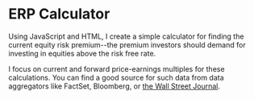 # ERP Calculator

Using JavaScript and HTML, I create a simple calculator for finding the current equity risk premium--the premium investors should demand for investing in equities above the risk free rate.

I focus on current and forward price-earnings multiples for these calculations. You can find a good source for such data from data aggregators like FactSet, Bloomberg, or [the Wall Street Journal](https://www.wsj.com/market-data/stocks/peyields).
